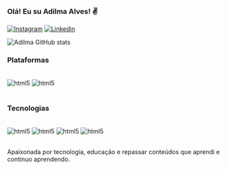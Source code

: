 ### Olá! Eu su Adilma Alves! ✌️


[![Instagram](https://img.shields.io/badge/Instagram-E4405F?style=for-the-badge&logo=instagram&logoColor=white)](https://instagram.com/adilmaalves)
[![Linkedin](https://img.shields.io/badge/LinkedIn-0077B5?style=for-the-badge&logo=linkedin&logoColor=white)](https://www.linkedin.com/in/adilma-alves-65991595/)


![Adilma GitHub stats](https://github-readme-stats.vercel.app/api?username=AdilmaAlves&show_icons=true&theme=radical)


### Plataformas 

<div style="display: inline_block"><br/>
    <img align="center" alt="html5" src="https://img.shields.io/badge/Raspberry%20Pi-A22846?style=for-the-badge&logo=Raspberry%20Pi&logoColor=white">
    <img align="center" alt="html5" src="https://img.shields.io/badge/Arduino_IDE-00979D?style=for-the-badge&logo=arduino&logoColor=white">
 </div><br/>   


### Tecnologias

<div style="display: inline_block"><br/>
    <img align="center" alt="html5" src="https://img.shields.io/badge/C-00599C?style=for-the-badge&logo=c&logoColor=white">
    <img align="center" alt="html5" src="https://img.shields.io/badge/C%2B%2B-00599C?style=for-the-badge&logo=c%2B%2B&logoColor=white">
    <img align="center" alt="html5" src="https://img.shields.io/badge/Python-14354C?style=for-the-badge&logo=python&logoColor=white">
    <img align="center" alt="html5" src="https://img.shields.io/badge/Java-ED8B00?style=for-the-badge&logo=java&logoColor=white">
 </div><br/>    

 Apaixonada por tecnologia, educação e repassar conteúdos que aprendi e continuo aprendendo.
